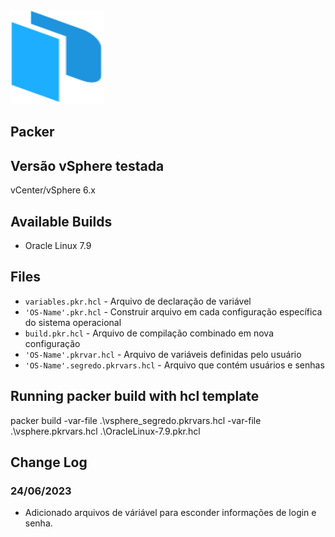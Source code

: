 <img src="https://github.com/ffabiosantosgcm/packer-linux-oracle-7.9/blob/master/packer-icon.svg" style="width:150px;height:150px;">

## Packer

## Versão vSphere testada

vCenter/vSphere 6.x

## Available Builds

* Oracle Linux 7.9

## Files

- `variables.pkr.hcl` - Arquivo de declaração de variável
- `'OS-Name'.pkr.hcl` - Construir arquivo em cada configuração específica do sistema operacional
- `build.pkr.hcl` - Arquivo de compilação combinado em nova configuração
- `'OS-Name'.pkrvar.hcl` - Arquivo de variáveis ​​definidas pelo usuário
- `'OS-Name'.segredo.pkrvars.hcl` - Arquivo que contém usuários e senhas

## Running packer build with hcl template

packer build -var-file .\vsphere_segredo.pkrvars.hcl -var-file .\vsphere.pkrvars.hcl .\OracleLinux-7.9.pkr.hcl

## Change Log

### 24/06/2023

* Adicionado arquivos de váriável para esconder informações de login e senha.